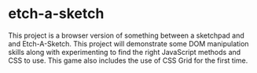 # etch-a-sketch
This project is a browser version of something between a sketchpad and and Etch-A-Sketch. This project will demonstrate some DOM manipulation skills along with experimenting to find the right JavaScript methods and CSS to use. This game also includes the use of CSS Grid for the first time.